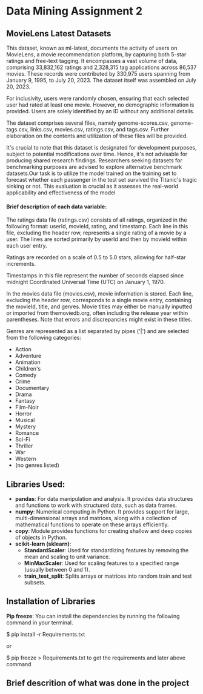 # Data Mining Assignment 2
## MovieLens Latest Datasets 
This dataset, known as ml-latest, documents the activity of users on MovieLens, a movie recommendation platform, by capturing both 5-star ratings and free-text tagging. It encompasses a vast volume of data, comprising 33,832,162 ratings and 2,328,315 tag applications across 86,537 movies. These records were contributed by 330,975 users spanning from January 9, 1995, to July 20, 2023. The dataset itself was assembled on July 20, 2023.

For inclusivity, users were randomly chosen, ensuring that each selected user had rated at least one movie. However, no demographic information is provided. Users are solely identified by an ID without any additional details.

The dataset comprises several files, namely genome-scores.csv, genome-tags.csv, links.csv, movies.csv, ratings.csv, and tags.csv. Further elaboration on the contents and utilization of these files will be provided.

It's crucial to note that this dataset is designated for development purposes, subject to potential modifications over time. Hence, it's not advisable for producing shared research findings. Researchers seeking datasets for benchmarking purposes are advised to explore alternative benchmark datasets.Our task is to utilize the model trained on the training set to forecast whether each passenger in the test set survived the Titanic's tragic sinking or not. This evaluation is crucial as it assesses the real-world applicability and effectiveness of the model

#### Brief description of each data variable:

The ratings data file (ratings.csv) consists of all ratings, organized in the following format: userId, movieId, rating, and timestamp. Each line in this file, excluding the header row, represents a single rating of a movie by a user. The lines are sorted primarily by userId and then by movieId within each user entry.

Ratings are recorded on a scale of 0.5 to 5.0 stars, allowing for half-star increments.

Timestamps in this file represent the number of seconds elapsed since midnight Coordinated Universal Time (UTC) on January 1, 1970.

In the movies data file (movies.csv), movie information is stored. Each line, excluding the header row, corresponds to a single movie entry, containing the movieId, title, and genres. Movie titles may either be manually inputted or imported from themoviedb.org, often including the release year within parentheses. Note that errors and discrepancies might exist in these titles.

Genres are represented as a list separated by pipes ('|') and are selected from the following categories:
  - Action
  - Adventure
  - Animation
  - Children's
  - Comedy
  - Crime
  - Documentary
  - Drama
  - Fantasy
  - Film-Noir
  - Horror
  - Musical
  - Mystery
  - Romance
  - Sci-Fi
  - Thriller
  - War
  - Western
  - (no genres listed)

## Libraries Used:
- **pandas**: For data manipulation and analysis. It provides data structures and functions to work with structured data, such as data frames.
- **numpy**: Numerical computing in Python. It provides support for large, multi-dimensional arrays and matrices, along with a collection of mathematical functions to operate on these arrays efficiently.
- **copy**: Module provides functions for creating shallow and deep copies of objects in Python.
- **scikit-learn (sklearn)**:
    - **StandardScaler**: Used for standardizing features by removing the mean and scaling to unit variance.
    - **MinMaxScaler**: Used for scaling features to a specified range (usually between 0 and 1).
    - **train_test_split**: Splits arrays or matrices into random train and test subsets.


## Installation of Libraries
**Pip freeze**: You can install the dependencies by running the following command in your terminal.

$ pip install -r Requirements.txt 

or 

$ pip freeze > Requirements.txt to get the requirements and later above command

## Brief descrition of what was done in the project

